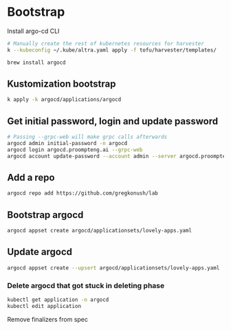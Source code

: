 # Bootstrap

Install argo-cd CLI

```bash
# Manually create the rest of kubernetes resources for harvester
k --kubeconfig ~/.kube/altra.yaml apply -f tofu/harvester/templates/
```

```bash
brew install argocd
```

## Kustomization bootstrap

```bash
k apply -k argocd/applications/argocd
```

## Get initial password, login and update password

```bash
# Passing --grpc-web will make grpc calls afterwards
argocd admin initial-password -n argocd
argocd login argocd.proompteng.ai --grpc-web
argocd account update-password --account admin --server argocd.proompteng.ai
```

## Add a repo

```bash
argocd repo add https://github.com/gregkonush/lab
```

## Bootstrap argocd

```bash
argocd appset create argocd/applicationsets/lovely-apps.yaml
```

## Update argocd

```bash
argocd appset create --upsert argocd/applicationsets/lovely-apps.yaml
```

### Delete argocd that got stuck in deleting phase

```bash
kubectl get application -n argocd
kubectl edit application
```

Remove finalizers from spec
